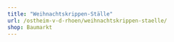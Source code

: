 ```yaml
---
title: "Weihnachtskrippen-Ställe"
url: /ostheim-v-d-rhoen/weihnachtskrippen-staelle/
shop: Baumarkt
---
```

